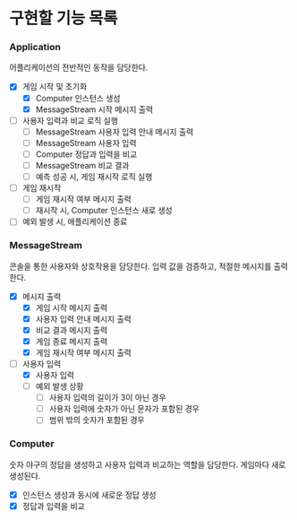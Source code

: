# 구현할 기능 목록

### Application

어플리케이션의 전반적인 동작을 담당한다. 

- [x] 게임 시작 및 초기화
  - [x] Computer 인스턴스 생성
  - [x] MessageStream 시작 메시지 출력
- [ ] 사용자 입력과 비교 로직 실행
  - [ ] MessageStream 사용자 입력 안내 메시지 출력
  - [ ] MessageStream 사용자 입력
  - [ ] Computer 정답과 입력을 비교
  - [ ] MessageStream 비교 결과
  - [ ] 예측 성공 시, 게임 재시작 로직 실행
- [ ] 게임 재시작
  - [ ] 게임 재시작 여부 메시지 출력
  - [ ] 재시작 시, Computer 인스턴스 새로 생성
- [ ] 예외 발생 시, 애플리케이션 종료

### MessageStream

콘솔을 통한 사용자와 상호작용을 담당한다. 입력 값을 검증하고, 적절한 메시지를 출력한다.

- [x] 메시지 출력
  - [x]  게임 시작 메시지 출력
  - [x]  사용자 입력 안내 메시지 출력
  - [x]  비교 결과 메시지 출력
  - [x]  게임 종료 메시지 출력
  - [x]  게임 재시작 여부 메시지 출력
- [ ] 사용자 입력
  - [x] 사용자 입력
  - [ ] 예외 발생 상황
    - [ ] 사용자 입력의 길이가 3이 아닌 경우
    - [ ] 사용자 입력에 숫자가 아닌 문자가 포함된 경우
    - [ ] 범위 밖의 숫자가 포함된 경우

### Computer

숫자 야구의 정답을 생성하고 사용자 입력과 비교하는 역할을 담당한다. 게임마다 새로 생성된다. 

- [x] 인스턴스 생성과 동시에 새로운 정답 생성
- [x] 정답과 입력을 비교